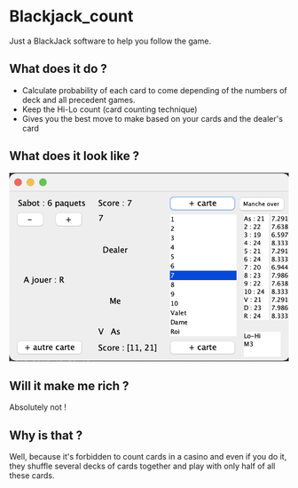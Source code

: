 # Blackjack_count

Just a BlackJack software to help you follow the game. 

## What does it do ? 
- Calculate probability of each card to come depending of the numbers of deck and all precedent games.
- Keep the Hi-Lo count (card counting technique) 
- Gives you the best move to make based on your cards and the dealer's card 

## What does it look like ?  
![GUI](https://github.com/AphroMad/Blackjack_count/blob/main/BlackJack_Count/GUI.png)

## Will it make me rich ? 
Absolutely not ! 

## Why is that ? 
Well, because it's forbidden to count cards in a casino and even if you do it, they shuffle several decks of cards together and play with only half of all these cards. 
